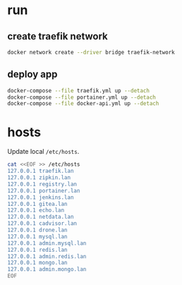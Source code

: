 # run

## create traefik network

```bash
docker network create --driver bridge traefik-network
```

## deploy app

```bash
docker-compose --file traefik.yml up --detach
docker-compose --file portainer.yml up --detach
docker-compose --file docker-api.yml up --detach
```

# hosts

Update local `/etc/hosts`.

```bash
cat <<EOF >> /etc/hosts
127.0.0.1 traefik.lan
127.0.0.1 zipkin.lan
127.0.0.1 registry.lan
127.0.0.1 portainer.lan
127.0.0.1 jenkins.lan
127.0.0.1 gitea.lan
127.0.0.1 echo.lan
127.0.0.1 netdata.lan
127.0.0.1 cadvisor.lan
127.0.0.1 drone.lan
127.0.0.1 mysql.lan
127.0.0.1 admin.mysql.lan
127.0.0.1 redis.lan
127.0.0.1 admin.redis.lan
127.0.0.1 mongo.lan
127.0.0.1 admin.mongo.lan
EOF
```

